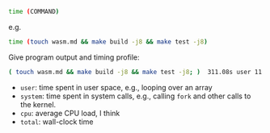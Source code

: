 ```sh
time (COMMAND)
```

e.g.

```sh
time (touch wasm.md && make build -j8 && make test -j8)
```

Give program output and timing profile:

```sh
( touch wasm.md && make build -j8 && make test -j8; )  311.08s user 11.75s system 614% cpu 52.498 total
```

- `user`: time spent in user space, e.g., looping over an array
- `system`: time spent in system calls, e.g., calling `fork` and other calls to the kernel.
- `cpu`: average CPU load, I think
- `total`: wall-clock time

